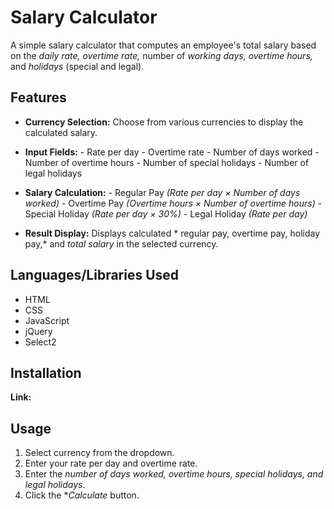 # Salary Calculator
A simple salary calculator that computes an employee's total salary based on the *daily rate, overtime rate,* number of *working days, overtime hours,* and *holidays* (special and legal).

## Features 
- **Currency Selection:** Choose from various currencies to display the calculated salary.
- **Input Fields:**
       - Rate per day 
       - Overtime rate
       - Number of days worked 
       - Number of overtime hours 
       - Number of special holidays
       - Number of legal holidays
       
- **Salary Calculation:**
       - Regular Pay *(Rate per day × Number of days worked)*
       - Overtime Pay *(Overtime hours × Number of overtime hours)*
       - Special Holiday *(Rate per day × 30%)*
       - Legal Holiday *(Rate per day)*
      
- **Result Display:** Displays calculated * regular pay, overtime pay, holiday pay,* and *total salary* in the selected currency.

## Languages/Libraries Used
- HTML
- CSS
- JavaScript 
- jQuery
- Select2

## Installation 
**Link:**

## Usage 
1. Select currency from the dropdown.
2. Enter your rate per day and overtime rate.
3. Enter the *number of days worked, overtime hours, special holidays, and legal holidays*.
4. Click the **Calculate* button.
